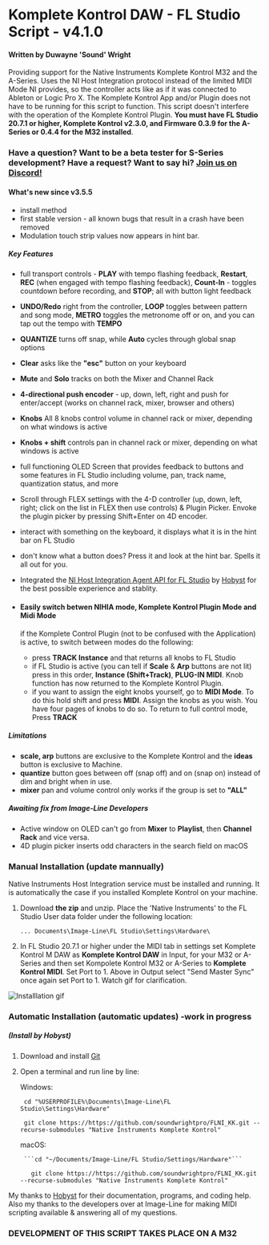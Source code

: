 # Komplete Kontrol DAW - FL Studio Script - v4.1.0

#### Written by Duwayne 'Sound' Wright

Providing support for the Native Instruments Komplete Kontrol M32 and the A-Series. Uses the NI Host Integration protocol instead of the limited MIDI Mode NI provides, so the controller acts like as if it was connected to Ableton or Logic Pro X. The Komplete Kontrol App and/or Plugin does not have to be running for this script to function. This script doesn't interfere with the operation of the Komplete Kontrol Plugin. **You must have FL Studio 20.7.1 or higher, Komplete Kontrol v2.3.0, and Firmware 0.3.9 for the A-Series or 0.4.4 for the M32 installed**. 

### Have a question? Want to be a beta tester for S-Series development? Have a request? Want to say hi? [Join us on Discord!](https://discord.gg/GeTTWBV "FL Studio NI on Discord")


#### What's new since v3.5.5
* install method
* first stable version - all known bugs that result in a crash have been removed
* Modulation touch strip values now appears in hint bar.

##### Key Features
* full transport controls - **PLAY** with tempo flashing feedback, **Restart**, **REC** (when engaged with tempo flashing feedback), **Count-In** - toggles countdown before recording, and **STOP**; all with button light feedback
* **UNDO/Redo** right from the controller, **LOOP** toggles between pattern and song mode, **METRO** toggles the metronome off or on, and you can tap out the tempo with **TEMPO** 
* **QUANTIZE** turns off snap, while **Auto** cycles through global snap options
* **Clear** asks like the **"esc"** button on your keyboard
* **Mute** and **Solo** tracks on both the Mixer and Channel Rack

* **4-directional push encoder** - up, down, left, right and push for enter/accept (works on channel rack, mixer, browser and others)
* **Knobs** All 8 knobs control volume in channel rack or mixer, depending on what windows is active
* **Knobs + shift** controls pan in channel rack or mixer, depending on what windows is active

* full functioning OLED Screen that provides feedback to buttons and some features in FL Studio including volume, pan, track name, quantization status, and more

* Scroll through FLEX settings with the 4-D controller (up, down, left, right; click on the list in FLEX then use controls) & Plugin Picker. Envoke the plugin picker by pressing 
  Shift+Enter on 4D encoder.

* interact with something on the keyboard, it displays what it is in the hint bar on FL Studio
* don't know what a button does? Press it and look at the hint bar. Spells it all out for you.

* Integrated the [NI Host Integration Agent API for FL Studio](https://github.com/hobyst/flmidi-nihia  "NIHIA by Hobyst") by [Hobyst](https://github.com/hobyst  "Hobyst Github") for the best possible experience and stablity.

* #### Easily switch betwen NIHIA mode, Komplete Kontrol Plugin Mode and Midi Mode

  if the Komplete Control Plugin (not to be confused with the Application) is active, to switch between modes do the following:
  * press **TRACK Instance** and that returns all knobs to FL Studio
  * if FL Studio is active (you can tell if **Scale** & **Arp** buttons are not lit) press in this order, 
    **Instance (Shift+Track)**, **PLUG-IN MIDI**. Knob function has now returned to the Komplete Kontrol Plugin.
  * if you want to assign the eight knobs yourself, go to **MIDI Mode**. To do this hold shift and press **MIDI**. Assign the knobs as you wish. You have four pages of knobs to do so. To return to full control mode, Press **TRACK**

##### Limitations
* **scale, arp** buttons are exclusive to the Komplete Kontrol and the **ideas** button is exclusive to Machine. 
* **quantize** button goes between off (snap off) and on (snap on) instead of dim and bright when in use.
* **mixer** pan and volume control only works if the group is set to **"ALL"**

##### Awaiting fix from Image-Line Developers
* Active window on OLED can't go from **Mixer** to **Playlist**, then **Channel Rack** and vice versa.
* 4D plugin picker inserts odd characters in the search field on macOS



### Manual Installation (update mannually)

Native Instruments Host Integration service must be installed and running. It is automatically the case
if you installed Komplete Kontrol on your machine.

1. Download **the zip** and unzip. Place the 'Native Instruments' to the FL Studio User data 
folder under the following location:

   ```... Documents\Image-Line\FL Studio\Settings\Hardware\```  

2. In FL Studio 20.7.1 or higher under the MIDI tab in settings set Komplete Kontrol M DAW as **Komplete Kontrol DAW** in Input, for your M32 or A-Series and then set Kompolete Kontrol M32 or A-Series to **Komplete Kontrol MIDI**. Set Port to 1. Above in Output select "Send Master Sync" once again set Port to 1. Watch gif for clarification.

![Installlation gif](/images/install.gif)

### Automatic Installation (automatic updates) -work in progress
##### (Install by Hobyst)



1. Download and install [Git](https://git-scm.com/downloads "download Git")

2. Open a terminal and run line by line:

    Windows:

        cd "%USERPROFILE%\Documents\Image-Line\FL Studio\Settings\Hardware"

        git clone https://https://github.com/soundwrightpro/FLNI_KK.git --recurse-submodules "Native Instruments Komplete Kontrol"

    macOS:

        ```cd "~/Documents/Image-Line/FL Studio/Settings/Hardware"```

          git clone https://https://github.com/soundwrightpro/FLNI_KK.git --recurse-submodules "Native Instruments Komplete Kontrol"




My thanks to [Hobyst](https://github.com/hobyst) for their documentation, programs, and coding help. Also my thanks to the developers over at Image-Line for making MIDI scripting available & answering all of my questions.

### **DEVELOPMENT OF THIS SCRIPT TAKES PLACE ON A M32**



